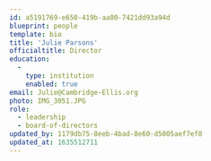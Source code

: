 ```yaml
---
id: a5191769-e650-419b-aa00-7421dd93a94d
blueprint: people
template: bio
title: 'Julie Parsons'
officialtitle: Director
education:
  -
    type: institution
    enabled: true
email: Julie@Cambridge-Ellis.org
photo: IMG_3051.JPG
role:
  - leadership
  - board-of-directors
updated_by: 1179db75-8eeb-4bad-8e60-d5005aef7ef8
updated_at: 1635512711
---
```

